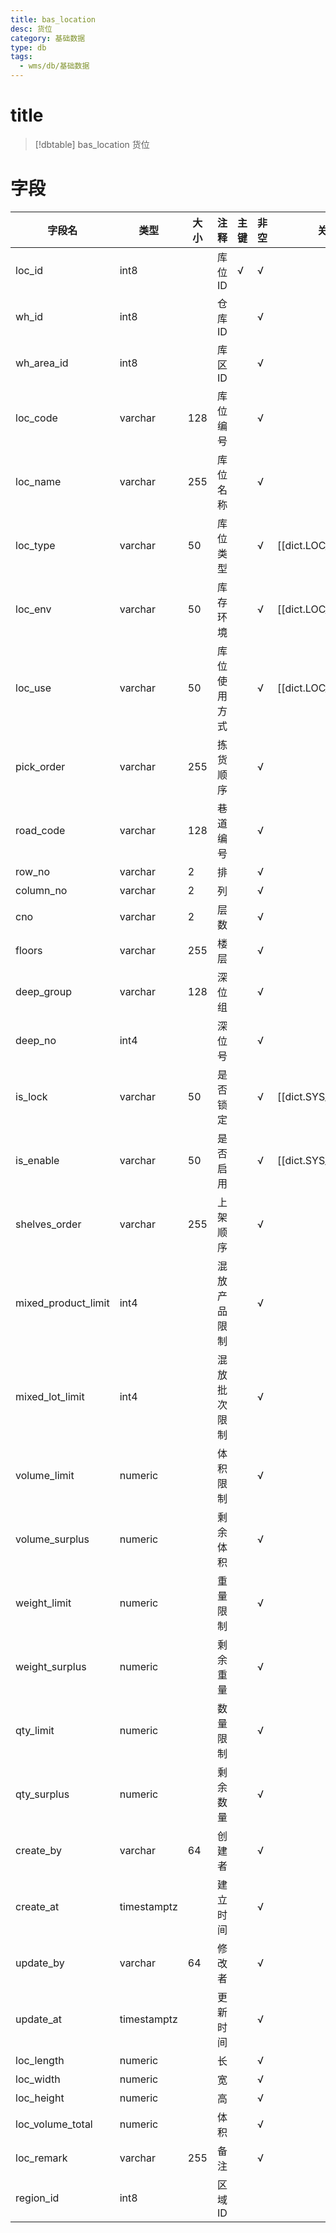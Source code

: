 ```yaml
---
title: bas_location
desc: 货位
category: 基础数据
type: db
tags:
  - wms/db/基础数据
---
```


# title
>[!dbtable] bas_location
> 货位

# 字段
| 字段名 | 类型 | 大小 | 注释 | 主键 | 非空 | 关联 |
| --- | --- | --- | --- | --- | --- | --- |
| loc_id | int8 |  | 库位ID | √ | √ |  |
| wh_id | int8 |  | 仓库ID |  | √ |  |
| wh_area_id | int8 |  | 库区ID |  | √ |  |
| loc_code | varchar | 128 | 库位编号 |  | √ |  |
| loc_name | varchar | 255 | 库位名称 |  | √ |  |
| loc_type | varchar | 50 | 库位类型 |  | √ | [[dict.LOC_TYPE]] |
| loc_env | varchar | 50 | 库存环境 |  | √ | [[dict.LOC_ENV]] |
| loc_use | varchar | 50 | 库位使用方式 |  | √ | [[dict.LOC_USE]] |
| pick_order | varchar | 255 | 拣货顺序 |  | √ |  |
| road_code | varchar | 128 | 巷道编号 |  | √ |  |
| row_no | varchar | 2 | 排 |  | √ |  |
| column_no | varchar | 2 | 列 |  | √ |  |
| cno | varchar | 2 | 层数 |  | √ |  |
| floors | varchar | 255 | 楼层 |  | √ |  |
| deep_group | varchar | 128 | 深位组 |  | √ |  |
| deep_no | int4 |  | 深位号 |  | √ |  |
| is_lock | varchar | 50 | 是否锁定 |  | √ | [[dict.SYS_YES_NO]] |
| is_enable | varchar | 50 | 是否启用 |  | √ | [[dict.SYS_YES_NO]] |
| shelves_order | varchar | 255 | 上架顺序 |  | √ |  |
| mixed_product_limit | int4 |  | 混放产品限制 |  | √ |  |
| mixed_lot_limit | int4 |  | 混放批次限制 |  | √ |  |
| volume_limit | numeric |  | 体积限制 |  | √ |  |
| volume_surplus | numeric |  | 剩余体积 |  | √ |  |
| weight_limit | numeric |  | 重量限制 |  | √ |  |
| weight_surplus | numeric |  | 剩余重量 |  | √ |  |
| qty_limit | numeric |  | 数量限制 |  | √ |  |
| qty_surplus | numeric |  | 剩余数量 |  | √ |  |
| create_by | varchar | 64 | 创建者 |  | √ |  |
| create_at | timestamptz |  | 建立时间 |  | √ |  |
| update_by | varchar | 64 | 修改者 |  | √ |  |
| update_at | timestamptz |  | 更新时间 |  | √ |  |
| loc_length | numeric |  | 长 |  | √ |  |
| loc_width | numeric |  | 宽 |  | √ |  |
| loc_height | numeric |  | 高 |  | √ |  |
| loc_volume_total | numeric |  | 体积 |  | √ |  |
| loc_remark | varchar | 255 | 备注 |  | √ |  |
| region_id | int8 |  | 区域ID |  |  |  |

